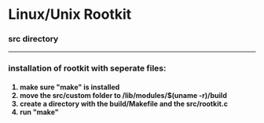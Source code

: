 <h1>
  Linux/Unix Rootkit
</h1>

<h3>
  src directory
</h3>

<hr>

<h3>
  installation of rootkit with seperate files:
  <h4>
    <ol type="1">
       <li>make sure "make" is installed</li>
       <li>move the src/custom  folder to /lib/modules/$(uname -r)/build</li>
       <li>create a directory with the build/Makefile and the src/rootkit.c</li>
       <li>run "make"</li>
    </ol>
  </h4>
</h3>
